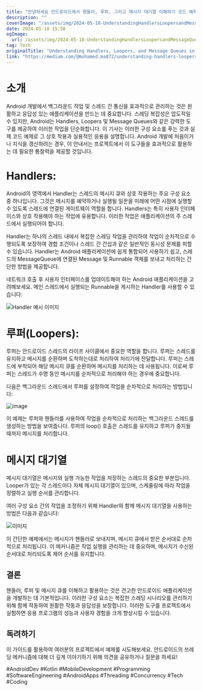 ```yaml
---
title: "안녕하세요 안드로이드에서 핸들러, 루퍼, 그리고 메시지 대기열 이해하기 코드 예제와 실용적인 가이드"
description: ""
coverImage: "/assets/img/2024-05-18-UnderstandingHandlersLoopersandMessageQueuesinAndroidAPracticalGuidewithCodeExamples_0.png"
date: 2024-05-18 15:50
ogImage:
  url: /assets/img/2024-05-18-UnderstandingHandlersLoopersandMessageQueuesinAndroidAPracticalGuidewithCodeExamples_0.png
tag: Tech
originalTitle: "Understanding Handlers, Loopers, and Message Queues in Android: A Practical Guide with Code Examples"
link: "https://medium.com/@mohamed.ma872/understanding-handlers-loopers-and-message-queues-in-android-a-practical-guide-with-code-515162d1d792"
---
```


# 소개

Android 개발에서 백그라운드 작업 및 스레드 간 통신을 효과적으로 관리하는 것은 원활하고 응답성 있는 애플리케이션을 만드는 데 중요합니다. 스레딩 복잡성은 압도적일 수 있지만, Android는 Handlers, Loopers 및 Message Queues와 같은 강력한 도구를 제공하여 이러한 작업을 단순화합니다. 이 기사는 이러한 구성 요소를 푸는 것과 실제 코드 예제로 그 상호 작용과 실용적인 응용을 설명합니다. Android 개발에 처음이거나 지식을 갱신하려는 경우, 이 안내서는 프로젝트에서 이 도구들을 효과적으로 활용하는 데 필요한 통찰력을 제공할 것입니다.

# Handlers:

Android의 영역에서 Handler는 스레드의 메시지 큐와 상호 작용하는 주요 구성 요소 중 하나입니다. 그것은 메시지를 예약하거나 실행될 일꾼을 미래에 어떤 시점에 실행할 수 있도록 스레드에 연결된 게이트웨이 역할을 합니다. Handlers는 특히 사용자 인터페이스와 상호 작용해야 하는 작업에 유용합니다. 이러한 작업은 애플리케이션의 주 스레드에서 실행되어야 합니다.

<div class="content-ad"></div>

Handler는 하나의 스레드 내에서 복잡한 스레딩 작업을 관리하여 작업이 순차적으로 수행되도록 보장하여 경합 조건이나 스레드 간 간섭과 같은 일반적인 동시성 문제를 피할 수 있습니다. Handler는 Android 애플리케이션에 쉽게 통합되어 사용하기 쉽고, 스레드의 MessageQueue에 연결된 Message 및 Runnable 객체를 보내고 처리하는 간단한 방법을 제공합니다.

네트워크 호출 후 사용자 인터페이스를 업데이트해야 하는 Android 애플리케이션을 고려해보세요. 메인 스레드에서 실행되는 Runnable을 게시하는 Handler를 사용할 수 있습니다:

![Handler 예시 이미지](/assets/img/2024-05-18-UnderstandingHandlersLoopersandMessageQueuesinAndroidAPracticalGuidewithCodeExamples_0.png "Handler 예시 이미지")

# 루퍼(Loopers):

<div class="content-ad"></div>

루퍼는 안드로이드 스레드의 라이프 사이클에서 중요한 역할을 합니다. 루퍼는 스레드를 유지하고 메시지를 순환하며 도착하는대로 처리하여 처리기에 전달합니다. 루퍼는 스레드에 부착되어 해당 메시지 큐를 순환하며 메시지를 처리하는 데 사용됩니다. 이로써 루퍼는 스레드가 수명 동안 메시지를 순차적으로 처리해야 하는 경우에 중요합니다.

다음은 백그라운드 스레드에서 루퍼를 설정하여 작업을 순차적으로 처리하는 방법입니다:

![image](/assets/img/2024-05-18-UnderstandingHandlersLoopersandMessageQueuesinAndroidAPracticalGuidewithCodeExamples_1.png)

이 예제는 루퍼와 핸들러를 사용하여 작업을 순차적으로 처리하는 백그라운드 스레드를 생성하는 방법을 보여줍니다. 루퍼의 loop() 호출은 스레드를 유지하고 루퍼가 중지될 때까지 메시지를 처리합니다.

<div class="content-ad"></div>

# 메시지 대기열

메시지 대기열은 메시지와 실행 가능한 작업을 저장하는 스레드의 중요한 부분입니다. Looper가 있는 각 스레드마다 자체 메시지 대기열이 있으며, 스케줄링에 따라 작업을 정렬하고 실행 순서를 관리합니다.

여러 구성 요소 간의 작업을 조정하기 위해 Handler와 함께 메시지 대기열을 사용하는 방법은 다음과 같습니다:

![이미지](/assets/img/2024-05-18-UnderstandingHandlersLoopersandMessageQueuesinAndroidAPracticalGuidewithCodeExamples_2.png)

<div class="content-ad"></div>

이 간단한 예제에서는 메시지가 핸들러로 보내지며, 메시지 큐에서 받은 순서대로 순차적으로 처리됩니다. 이 메커니즘은 작업 실행을 관리하는 데 중요하며, 메시지가 수신된 순서대로 처리되도록 제어 순서를 유지합니다.

## 결론

핸들러, 루퍼 및 메시지 큐를 이해하고 활용하는 것은 견고한 안드로이드 애플리케이션을 개발하는 데 기본적입니다. 이러한 구성 요소는 복잡한 스레딩 시나리오를 관리하기 위해 함께 작동하여 원활한 작동과 응답성을 보장합니다. 이러한 도구를 프로젝트에서 실험하면 응용 프로그램의 성능과 사용자 경험을 크게 향상시킬 수 있습니다.

## 독려하기

<div class="content-ad"></div>

이 가이드를 활용하여 여러분의 프로젝트에서 예제를 시도해보세요. 안드로이드의 쓰레딩 메커니즘에 대해 더 깊게 이야기하기 위해 의견을 공유하거나 질문을 하세요!

#AndroidDev #Kotlin #MobileDevelopment #Programming #SoftwareEngineering #AndroidApps #Threading #Concurrency #Tech #Coding
